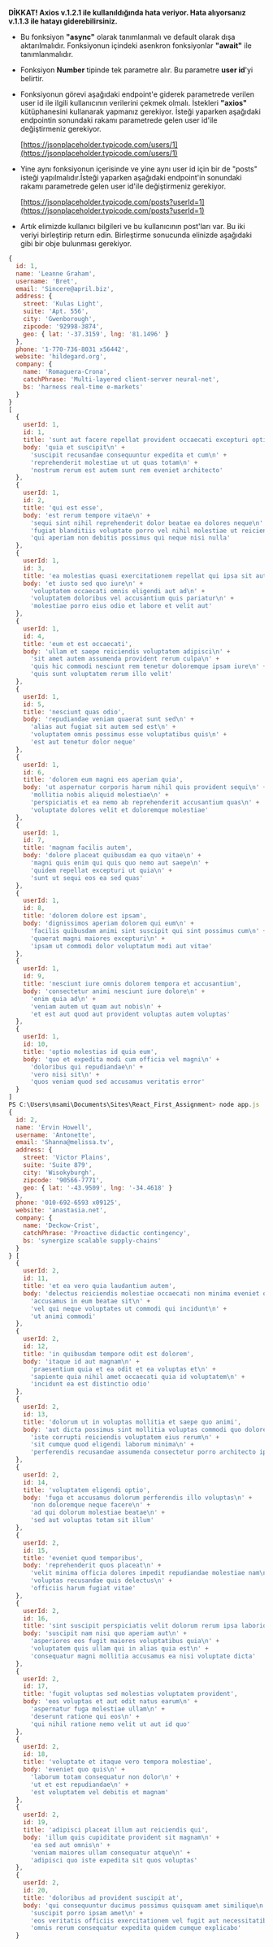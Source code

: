 **DİKKAT! Axios v.1.2.1 ile kullanıldığında hata veriyor. Hata alıyorsanız v.1.1.3 ile hatayı giderebilirsiniz.**

-  Bu fonksiyon **"async"** olarak tanımlanmalı ve default olarak dışa aktarılmalıdır. Fonksiyonun içindeki asenkron fonksiyonlar **"await"** ile tanımlanmalıdır.
-  Fonksiyon **Number** tipinde tek parametre alır. Bu parametre **user id**'yi belirtir.
-  Fonksiyonun görevi aşağıdaki endpoint'e giderek parametrede verilen user id ile ilgili kullanıcının verilerini çekmek olmalı. İstekleri **"axios"** kütüphanesini kullanarak yapmanız gerekiyor. İsteği yaparken aşağıdaki endpointin sonundaki rakamı parametrede gelen user id'ile değiştirmeniz gerekiyor.

	 [https://jsonplaceholder.typicode.com/users/1](https://jsonplaceholder.typicode.com/users/1)

-  Yine aynı fonksiyonun içerisinde ve yine aynı user id için bir de "posts" isteği yapılmalıdır.İsteği yaparken aşağıdaki endpoint'in sonundaki rakamı parametrede gelen user id'ile değiştirmeniz gerekiyor.

	[https://jsonplaceholder.typicode.com/posts?userId=1](https://jsonplaceholder.typicode.com/posts?userId=1)

-  Artık elimizde kullanıcı bilgileri ve bu kullanıcının post'ları var. Bu iki veriyi birleştirip return edin. Birleştirme sonucunda elinizde aşağıdaki gibi bir obje bulunması gerekiyor.

```js
{
  id: 1,
  name: 'Leanne Graham',
  username: 'Bret',
  email: 'Sincere@april.biz',
  address: {
    street: 'Kulas Light',
    suite: 'Apt. 556',
    city: 'Gwenborough',
    zipcode: '92998-3874',
    geo: { lat: '-37.3159', lng: '81.1496' }
  },
  phone: '1-770-736-8031 x56442',
  website: 'hildegard.org',
  company: {
    name: 'Romaguera-Crona',
    catchPhrase: 'Multi-layered client-server neural-net',
    bs: 'harness real-time e-markets'
  }
}
[
  {
    userId: 1,
    id: 1,
    title: 'sunt aut facere repellat provident occaecati excepturi optio reprehenderit',
    body: 'quia et suscipit\n' +
      'suscipit recusandae consequuntur expedita et cum\n' +
      'reprehenderit molestiae ut ut quas totam\n' +
      'nostrum rerum est autem sunt rem eveniet architecto'
  },
  {
    userId: 1,
    id: 2,
    title: 'qui est esse',
    body: 'est rerum tempore vitae\n' +
      'sequi sint nihil reprehenderit dolor beatae ea dolores neque\n' +
      'fugiat blanditiis voluptate porro vel nihil molestiae ut reiciendis\n' +
      'qui aperiam non debitis possimus qui neque nisi nulla'
  },
  {
    userId: 1,
    id: 3,
    title: 'ea molestias quasi exercitationem repellat qui ipsa sit aut',
    body: 'et iusto sed quo iure\n' +
      'voluptatem occaecati omnis eligendi aut ad\n' +
      'voluptatem doloribus vel accusantium quis pariatur\n' +
      'molestiae porro eius odio et labore et velit aut'
  },
  {
    userId: 1,
    id: 4,
    title: 'eum et est occaecati',
    body: 'ullam et saepe reiciendis voluptatem adipisci\n' +
      'sit amet autem assumenda provident rerum culpa\n' +
      'quis hic commodi nesciunt rem tenetur doloremque ipsam iure\n' +
      'quis sunt voluptatem rerum illo velit'
  },
  {
    userId: 1,
    id: 5,
    title: 'nesciunt quas odio',
    body: 'repudiandae veniam quaerat sunt sed\n' +
      'alias aut fugiat sit autem sed est\n' +
      'voluptatem omnis possimus esse voluptatibus quis\n' +
      'est aut tenetur dolor neque'
  },
  {
    userId: 1,
    id: 6,
    title: 'dolorem eum magni eos aperiam quia',
    body: 'ut aspernatur corporis harum nihil quis provident sequi\n' +
      'mollitia nobis aliquid molestiae\n' +
      'perspiciatis et ea nemo ab reprehenderit accusantium quas\n' +
      'voluptate dolores velit et doloremque molestiae'
  },
  {
    userId: 1,
    id: 7,
    title: 'magnam facilis autem',
    body: 'dolore placeat quibusdam ea quo vitae\n' +
      'magni quis enim qui quis quo nemo aut saepe\n' +
      'quidem repellat excepturi ut quia\n' +
      'sunt ut sequi eos ea sed quas'
  },
  {
    userId: 1,
    id: 8,
    title: 'dolorem dolore est ipsam',
    body: 'dignissimos aperiam dolorem qui eum\n' +
      'facilis quibusdam animi sint suscipit qui sint possimus cum\n' +
      'quaerat magni maiores excepturi\n' +
      'ipsam ut commodi dolor voluptatum modi aut vitae'
  },
  {
    userId: 1,
    id: 9,
    title: 'nesciunt iure omnis dolorem tempora et accusantium',
    body: 'consectetur animi nesciunt iure dolore\n' +
      'enim quia ad\n' +
      'veniam autem ut quam aut nobis\n' +
      'et est aut quod aut provident voluptas autem voluptas'
  },
  {
    userId: 1,
    id: 10,
    title: 'optio molestias id quia eum',
    body: 'quo et expedita modi cum officia vel magni\n' +
      'doloribus qui repudiandae\n' +
      'vero nisi sit\n' +
      'quos veniam quod sed accusamus veritatis error'
  }
]
PS C:\Users\msami\Documents\Sites\React_First_Assignment> node app.js
{
  id: 2,
  name: 'Ervin Howell',
  username: 'Antonette',
  email: 'Shanna@melissa.tv',
  address: {
    street: 'Victor Plains',
    suite: 'Suite 879',
    city: 'Wisokyburgh',
    zipcode: '90566-7771',
    geo: { lat: '-43.9509', lng: '-34.4618' }
  },
  phone: '010-692-6593 x09125',
  website: 'anastasia.net',
  company: {
    name: 'Deckow-Crist',
    catchPhrase: 'Proactive didactic contingency',
    bs: 'synergize scalable supply-chains'
  }
} [
  {
    userId: 2,
    id: 11,
    title: 'et ea vero quia laudantium autem',
    body: 'delectus reiciendis molestiae occaecati non minima eveniet qui voluptatibus\n' +
      'accusamus in eum beatae sit\n' +
      'vel qui neque voluptates ut commodi qui incidunt\n' +
      'ut animi commodi'
  },
  {
    userId: 2,
    id: 12,
    title: 'in quibusdam tempore odit est dolorem',
    body: 'itaque id aut magnam\n' +
      'praesentium quia et ea odit et ea voluptas et\n' +
      'sapiente quia nihil amet occaecati quia id voluptatem\n' +
      'incidunt ea est distinctio odio'
  },
  {
    userId: 2,
    id: 13,
    title: 'dolorum ut in voluptas mollitia et saepe quo animi',
    body: 'aut dicta possimus sint mollitia voluptas commodi quo doloremque\n' +
      'iste corrupti reiciendis voluptatem eius rerum\n' +
      'sit cumque quod eligendi laborum minima\n' +
      'perferendis recusandae assumenda consectetur porro architecto ipsum ipsam'
  },
  {
    userId: 2,
    id: 14,
    title: 'voluptatem eligendi optio',
    body: 'fuga et accusamus dolorum perferendis illo voluptas\n' +
      'non doloremque neque facere\n' +
      'ad qui dolorum molestiae beatae\n' +
      'sed aut voluptas totam sit illum'
  },
  {
    userId: 2,
    id: 15,
    title: 'eveniet quod temporibus',
    body: 'reprehenderit quos placeat\n' +
      'velit minima officia dolores impedit repudiandae molestiae nam\n' +
      'voluptas recusandae quis delectus\n' +
      'officiis harum fugiat vitae'
  },
  {
    userId: 2,
    id: 16,
    title: 'sint suscipit perspiciatis velit dolorum rerum ipsa laboriosam odio',
    body: 'suscipit nam nisi quo aperiam aut\n' +
      'asperiores eos fugit maiores voluptatibus quia\n' +
      'voluptatem quis ullam qui in alias quia est\n' +
      'consequatur magni mollitia accusamus ea nisi voluptate dicta'
  },
  {
    userId: 2,
    id: 17,
    title: 'fugit voluptas sed molestias voluptatem provident',
    body: 'eos voluptas et aut odit natus earum\n' +
      'aspernatur fuga molestiae ullam\n' +
      'deserunt ratione qui eos\n' +
      'qui nihil ratione nemo velit ut aut id quo'
  },
  {
    userId: 2,
    id: 18,
    title: 'voluptate et itaque vero tempora molestiae',
    body: 'eveniet quo quis\n' +
      'laborum totam consequatur non dolor\n' +
      'ut et est repudiandae\n' +
      'est voluptatem vel debitis et magnam'
  },
  {
    userId: 2,
    id: 19,
    title: 'adipisci placeat illum aut reiciendis qui',
    body: 'illum quis cupiditate provident sit magnam\n' +
      'ea sed aut omnis\n' +
      'veniam maiores ullam consequatur atque\n' +
      'adipisci quo iste expedita sit quos voluptas'
  },
  {
    userId: 2,
    id: 20,
    title: 'doloribus ad provident suscipit at',
    body: 'qui consequuntur ducimus possimus quisquam amet similique\n' +
      'suscipit porro ipsam amet\n' +
      'eos veritatis officiis exercitationem vel fugit aut necessitatibus totam\n' +
      'omnis rerum consequatur expedita quidem cumque explicabo'
  }
```
